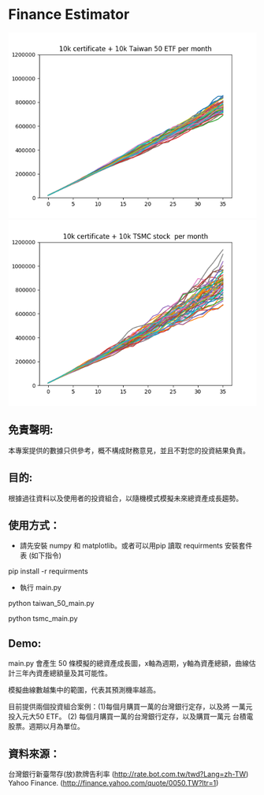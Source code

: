 # Finance Estimator

![demo](demo/taiwan_50.png?raw=true "Demo")
![demo](demo/tsmc.png?raw=true "Demo")

## 免責聲明:

本專案提供的數據只供參考，概不構成財務意見，並且不對您的投資結果負責。

## 目的:

根據過往資料以及使用者的投資組合，以隨機模式模擬未來總資產成長趨勢。

## 使用方式：

- 請先安裝 numpy 和 matplotlib。或者可以用pip 讀取 requirments 安裝套件表 (如下指令)

pip install -r requirments

- 執行 main.py

python taiwan_50_main.py

python tsmc_main.py

## Demo:

main.py 會產生 50 條模擬的總資產成長圖，x軸為週期，y軸為資產總額，曲線估
計三年內資產總額量及其可能性。

模擬曲線數越集中的範圍，代表其預測機率越高。

目前提供兩個投資組合案例：(1)每個月購買一萬的台灣銀行定存，以及將
一萬元投入元大50 ETF。 (2) 每個月購買一萬的台灣銀行定存，以及購買一萬元
台積電股票。週期以月為單位。


## 資料來源：

台灣銀行新臺幣存(放)款牌告利率 (http://rate.bot.com.tw/twd?Lang=zh-TW)
Yahoo Finance. (http://finance.yahoo.com/quote/0050.TW?ltr=1)
